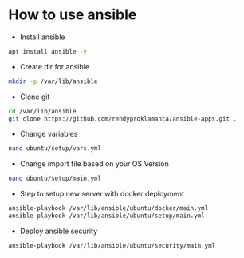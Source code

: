 # How to use ansible

- Install ansible

```sh
apt install ansible -y
```

- Create dir for ansible

```sh
mkdir -p /var/lib/ansible
```

- Clone git

```sh
cd /var/lib/ansible
git clone https://github.com/rendyproklamanta/ansible-apps.git .
```

- Change variables

```sh
nano ubuntu/setup/vars.yml
```

- Change import file based on your OS Version

```sh
nano ubuntu/setup/main.yml
```

- Step to setup new server with docker deployment

```sh
ansible-playbook /var/lib/ansible/ubuntu/docker/main.yml
ansible-playbook /var/lib/ansible/ubuntu/setup/main.yml
```

- Deploy ansible security

```sh
ansible-playbook /var/lib/ansible/ubuntu/security/main.yml
```
